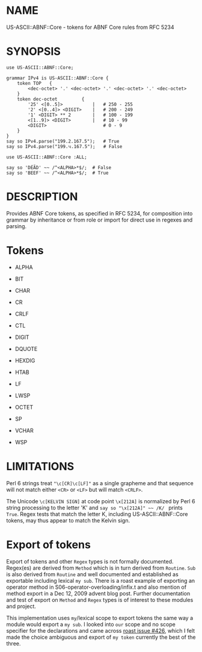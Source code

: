 NAME
====

US-ASCII::ABNF::Core - tokens for ABNF Core rules from RFC 5234

SYNOPSIS
========

```perl6
use US-ASCII::ABNF::Core;

grammar IPv4 is US-ASCII::ABNF::Core {
    token TOP   {
        <dec-octet> '.' <dec-octet> '.' <dec-octet> '.' <dec-octet>
    }
    token dec-octet         {
        '25' <[0..5]>           |   # 250 - 255
        '2' <[0..4]> <DIGIT>    |   # 200 - 249
        '1' <DIGIT> ** 2        |   # 100 - 199
        <[1..9]> <DIGIT>        |   # 10 - 99
        <DIGIT>                     # 0 - 9
    }
}
say so IPv4.parse("199.2.167.5");   # True
say so IPv4.parse("199.૫.167.5");   # False
```

```perl6
use US-ASCII::ABNF::Core :ALL;

say so 'DÉÃD' ~~ /^<ALPHA>*$/;  # False
say so 'BEEF' ~~ /^<ALPHA>*$/;  # True
```

DESCRIPTION
===========

Provides ABNF Core tokens, as specified in RFC 5234, for composition into grammar by inheritance or from role or import for direct use in regexes and parsing.

Tokens
======

  * ALPHA

  * BIT

  * CHAR

  * CR

  * CRLF

  * CTL

  * DIGIT

  * DQUOTE

  * HEXDIG

  * HTAB

  * LF

  * LWSP

  * OCTET

  * SP

  * VCHAR

  * WSP

LIMITATIONS
===========

Perl 6 strings treat `"\c[CR]\c[LF]"` as a single grapheme and that sequence will not match either `<CR>` or `<LF>` but will match `<CRLF>`.

The Unicode `\c[KELVIN SIGN]` at code point `\x[212A]` is normalized by Perl 6 string processing to the letter 'K' and `say so "\x[212A]" ~~ /K/ ` prints `True`. Regex tests that match the letter K, including US-ASCII::ABNF::Core tokens, may thus appear to match the Kelvin sign.

Export of tokens
================

Export of tokens and other `Regex` types is not formally documented. Regex(es) are derived from `Method` which is in turn derived from `Routine`. `Sub` is also derived from `Routine` and well documented and established as exportable including lexical `my sub`. There is a roast example of exporting an operator method in S06-operator-overloading/infix.t and also mention of method export in a Dec 12, 2009 advent blog post. Further documentation and test of export on `Method` and `Regex` types is of interest to these modules and project.

This implementation uses `my`/lexical scope to export tokens the same way a module would export a `my sub`. I looked into `our` scope and no scope specifier for the declarations and came across [roast issue #426](https://github.com/perl6/roast/issues/426), which I felt made the choice ambiguous and export of `my token` currently the best of the three.

